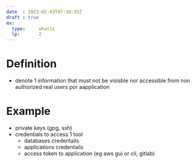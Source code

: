 ```yaml
---
date  : 2023-02-03T07:58:55Z
draft : true
mx:  
  type:     whatis
  lp:       2
---
```




# Definition
- denote 1 information that must not be visisble nor accessible from non authorized real users por aapplication
# Example
- private keys (gpg, ssh)
- credentials to access 1 tool
  - databases credentails
  - applications credentails
  - access token to application (eg aws gui or cli, gitlab)
